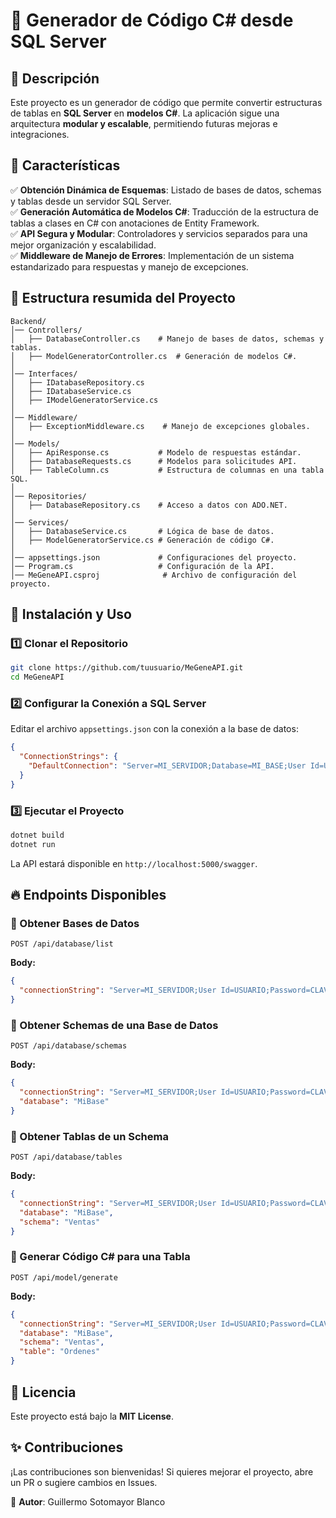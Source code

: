 # 📌 Generador de Código C# desde SQL Server

## 📖 Descripción
Este proyecto es un generador de código que permite convertir estructuras de tablas en **SQL Server** en **modelos C#**. La aplicación sigue una arquitectura **modular y escalable**, permitiendo futuras mejoras e integraciones.

## 🚀 Características
✅ **Obtención Dinámica de Esquemas**: Listado de bases de datos, schemas y tablas desde un servidor SQL Server.  
✅ **Generación Automática de Modelos C#**: Traducción de la estructura de tablas a clases en C# con anotaciones de Entity Framework.  
✅ **API Segura y Modular**: Controladores y servicios separados para una mejor organización y escalabilidad.  
✅ **Middleware de Manejo de Errores**: Implementación de un sistema estandarizado para respuestas y manejo de excepciones.

## 📂 Estructura resumida del Proyecto
```
Backend/
│── Controllers/
│   ├── DatabaseController.cs    # Manejo de bases de datos, schemas y tablas.
│   ├── ModelGeneratorController.cs  # Generación de modelos C#.
│
│── Interfaces/
│   ├── IDatabaseRepository.cs
│   ├── IDatabaseService.cs
│   ├── IModelGeneratorService.cs
│
│── Middleware/
│   ├── ExceptionMiddleware.cs    # Manejo de excepciones globales.
│
│── Models/
│   ├── ApiResponse.cs           # Modelo de respuestas estándar.
│   ├── DatabaseRequests.cs      # Modelos para solicitudes API.
│   ├── TableColumn.cs           # Estructura de columnas en una tabla SQL.
│
│── Repositories/
│   ├── DatabaseRepository.cs    # Acceso a datos con ADO.NET.
│
│── Services/
│   ├── DatabaseService.cs       # Lógica de base de datos.
│   ├── ModelGeneratorService.cs # Generación de código C#.
│
│── appsettings.json             # Configuraciones del proyecto.
│── Program.cs                   # Configuración de la API.
│── MeGeneAPI.csproj              # Archivo de configuración del proyecto.
```

## 🔧 Instalación y Uso
### **1️⃣ Clonar el Repositorio**
```bash
git clone https://github.com/tuusuario/MeGeneAPI.git
cd MeGeneAPI
```

### **2️⃣ Configurar la Conexión a SQL Server**
Editar el archivo `appsettings.json` con la conexión a la base de datos:
```json
{
  "ConnectionStrings": {
    "DefaultConnection": "Server=MI_SERVIDOR;Database=MI_BASE;User Id=USUARIO;Password=CLAVE;"
  }
}
```

### **3️⃣ Ejecutar el Proyecto**
```bash
dotnet build
dotnet run
```
La API estará disponible en `http://localhost:5000/swagger`.

## 🔥 Endpoints Disponibles
### **📌 Obtener Bases de Datos**
```http
POST /api/database/list
```
**Body:**
```json
{
  "connectionString": "Server=MI_SERVIDOR;User Id=USUARIO;Password=CLAVE;"
}
```

### **📌 Obtener Schemas de una Base de Datos**
```http
POST /api/database/schemas
```
**Body:**
```json
{
  "connectionString": "Server=MI_SERVIDOR;User Id=USUARIO;Password=CLAVE;",
  "database": "MiBase"
}
```

### **📌 Obtener Tablas de un Schema**
```http
POST /api/database/tables
```
**Body:**
```json
{
  "connectionString": "Server=MI_SERVIDOR;User Id=USUARIO;Password=CLAVE;",
  "database": "MiBase",
  "schema": "Ventas"
}
```

### **📌 Generar Código C# para una Tabla**
```http
POST /api/model/generate
```
**Body:**
```json
{
  "connectionString": "Server=MI_SERVIDOR;User Id=USUARIO;Password=CLAVE;",
  "database": "MiBase",
  "schema": "Ventas",
  "table": "Ordenes"
}
```

## 📜 Licencia
Este proyecto está bajo la **MIT License**.

## ✨ Contribuciones
¡Las contribuciones son bienvenidas! Si quieres mejorar el proyecto, abre un PR o sugiere cambios en Issues.

📌 **Autor**: Guillermo Sotomayor Blanco 


